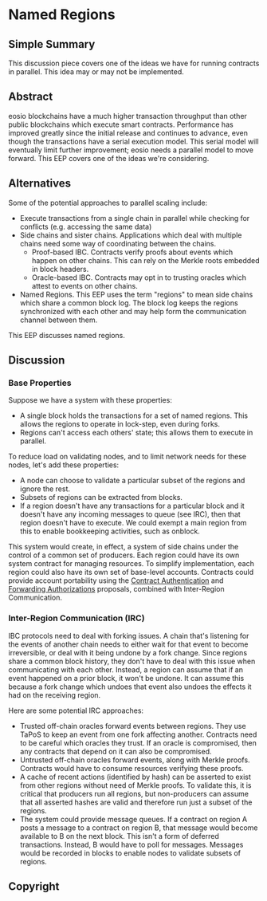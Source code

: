 # Named Regions

## Simple Summary
<!--"If you can't explain it simply, you don't understand it well enough." Provide a simplified and layman-accessible explanation of the EEP.-->

This discussion piece covers one of the ideas we have for running contracts in parallel.
This idea may or may not be implemented.

## Abstract
<!--A short (~200 word) description of the technical issue being addressed.-->

eosio blockchains have a much higher transaction throughput than other public blockchains which
execute smart contracts. Performance has improved greatly since the initial release and continues
to advance, even though the transactions have a serial execution model. This serial model will
eventually limit further improvement; eosio needs a parallel model to move forward. This EEP
covers one of the ideas we're considering.

## Alternatives

Some of the potential approaches to parallel scaling include:

* Execute transactions from a single chain in parallel while checking for conflicts (e.g.
  accessing the same data)
* Side chains and sister chains. Applications which deal with multiple chains need some way
  of coordinating between the chains.
  * Proof-based IBC. Contracts verify proofs about events which happen on other chains. This can
    rely on the Merkle roots embedded in block headers.
  * Oracle-based IBC. Contracts may opt in to trusting oracles which attest to events on other
    chains.
* Named Regions. This EEP uses the term "regions" to mean side chains which share a common block
  log. The block log keeps the regions synchronized with each other and may help form the
  communication channel between them.

This EEP discusses named regions.

## Discussion

### Base Properties

Suppose we have a system with these properties:

* A single block holds the transactions for a set of named regions. This allows the
  regions to operate in lock-step, even during forks.
* Regions can't access each others' state; this allows them to execute in parallel.

To reduce load on validating nodes, and to limit network needs for these nodes, let's
add these properties:

* A node can choose to validate a particular subset of the regions and ignore the rest.
* Subsets of regions can be extracted from blocks.
* If a region doesn't have any transactions for a particular block and it doesn't have
  any incoming messages to queue (see IRC), then that region doesn't have to execute.
  We could exempt a main region from this to enable bookkeeping activities, such as
  onblock.

This system would create, in effect, a system of side chains under the control of a
common set of producers. Each region could have its own system contract for managing
resources. To simplify implementation, each region could also have its own set of
base-level accounts. Contracts could provide account portability using the
[Contract Authentication](eep-draft_contract_trx_auth.md) and
[Forwarding Authorizations](eep-draft_contract_fwd_auth.md) proposals, combined
with Inter-Region Communication.

### Inter-Region Communication (IRC)

IBC protocols need to deal with forking issues. A chain that's listening for the events
of another chain needs to either wait for that event to become irreversible, or deal
with it being undone by a fork change. Since regions share a common block history,
they don't have to deal with this issue when communicating with each other. Instead,
a region can assume that if an event happened on a prior block, it won't be undone.
It can assume this because a fork change which undoes that event also undoes
the effects it had on the receiving region.

Here are some potential IRC approaches:

* Trusted off-chain oracles forward events between regions. They use TaPoS to keep
  an event from one fork affecting another. Contracts need to be careful which
  oracles they trust. If an oracle is compromised, then any contracts that depend
  on it can also be compromised.
* Untrusted off-chain oracles forward events, along with Merkle proofs. Contracts
  would have to consume resources verifying these proofs.
* A cache of recent actions (identified by hash) can be asserted to exist from
  other regions without need of Merkle proofs. To validate this, it is critical
  that producers run all regions, but non-producers can assume that all asserted
  hashes are valid and therefore run just a subset of the regions.
* The system could provide message queues. If a contract on region A posts a message
  to a contract on region B, that message would become available to B on the next block.
  This isn't a form of deferred transactions. Instead, B would have to poll for messages.
  Messages would be recorded in blocks to enable nodes to validate subsets of regions.

## Copyright
